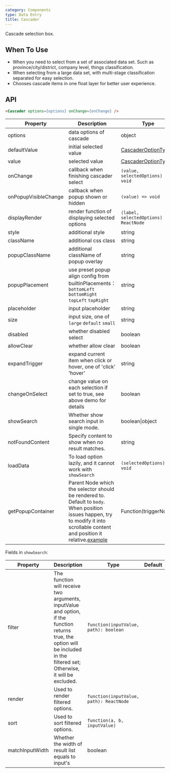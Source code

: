 ```yaml
---
category: Components
type: Data Entry
title: Cascader
---
```


Cascade selection box.


## When To Use

- When you need to select from a set of associated data set. Such as province/city/district, company level, things classification.
- When selecting from a large data set, with multi-stage classification separated for easy selection.
- Chooses cascade items in one float layer for better user experience.

## API

```html
<Cascader options={options} onChange={onChange} />
```

| Property | Description | Type | Default |
|------|------|------|--------|
| options | data options of cascade | object | - |
| defaultValue | initial selected value | [CascaderOptionType](https://git.io/vMMoK)[]  |[] |
| value | selected value | [CascaderOptionType](https://git.io/vMMoK)[] | - |
| onChange | callback when finishing cascader select | `(value, selectedOptions) => void` | - |
| onPopupVisibleChange | callback when popup shown or hidden | `(value) => void` | - |
| displayRender | render function of displaying selected options | `(label, selectedOptions) => ReactNode` | `label => label.join(' / ')` |
| style | additional style | string | - |
| className | additional css class | string | - |
| popupClassName | additional className of popup overlay | string | - |
| popupPlacement | use preset popup align config from builtinPlacements：`bottomLeft` `bottomRight` `topLeft` `topRight` | string | `bottomLeft` |
| placeholder | input placeholder | string | 'Please select' |
| size | input size, one of `large` `default` `small` | string | `default` |
| disabled | whether disabled select | boolean | false |
| allowClear | whether allow clear | boolean | true |
| expandTrigger | expand current item when click or hover, one of 'click' 'hover' | string | 'click' |
| changeOnSelect | change value on each selection if set to true, see above demo for details | boolean | false |
| showSearch | Whether show search input in single mode. | boolean\|object | false |
| notFoundContent | Specify content to show when no result matches. | string | 'Not Found' |
| loadData  | To load option lazily, and it cannot work with `showSearch` | `(selectedOptions) => void`  | - |
| getPopupContainer | Parent Node which the selector should be rendered to. Default to `body`. When position issues happen, try to modify it into scrollable content and position it relative.[example](https://codepen.io/afc163/pen/zEjNOy?editors=0010) | Function(triggerNode) | () => document.body |

Fields in `showSearch`:

| Property | Description | Type | Default |
|----------|-------------|------|---------|
| filter | The function will receive two arguments, inputValue and option, if the function returns true, the option will be included in the filtered set; Otherwise, it will be excluded. | `function(inputValue, path): boolean` | |
| render | Used to render filtered options. | `function(inputValue, path): ReactNode` | |
| sort | Used to sort filtered options. | `function(a, b, inputValue)` | |
| matchInputWidth | Whether the width of result list equals to input's | boolean | |

<style>
.ant-cascader-picker {
  width: 300px;
}
</style>
